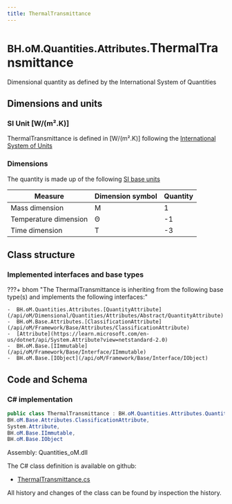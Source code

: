 ```yaml
---
title: ThermalTransmittance
---
```


# <small>BH.oM.Quantities.Attributes.</small>**ThermalTransmittance**

Dimensional quantity as defined by the International System of Quantities

## Dimensions and units

### SI Unit [W/(m².K)]

ThermalTransmittance is defined in [W/(m².K)] following the [International System of Units](https://en.wikipedia.org/wiki/International_System_of_Units) 

### Dimensions

The quantity is made up of the following [SI base units](https://en.wikipedia.org/wiki/SI_base_unit)

| Measure        | Dimension symbol | Quantity |
|------------------|--------|----------|
| Mass dimension |  M  |1  |
| Temperature dimension |  Θ  |-1  |
| Time dimension |  T  |-3  |

## Class structure

### Implemented interfaces and base types

???+ bhom "The ThermalTransmittance is inheriting from the following base type(s) and implements the following interfaces:"

    -  BH.oM.Quantities.Attributes.[QuantityAttribute](/api/oM/Dimensional/Quantities/Attributes/Abstract/QuantityAttribute)
    -  BH.oM.Base.Attributes.[ClassificationAttribute](/api/oM/Framework/Base/Attributes/ClassificationAttribute)
    -  [Attribute](https://learn.microsoft.com/en-us/dotnet/api/System.Attribute?view=netstandard-2.0)
    -  BH.oM.Base.[IImmutable](/api/oM/Framework/Base/Interface/IImmutable)
    -  BH.oM.Base.[IObject](/api/oM/Framework/Base/Interface/IObject)




## Code and Schema

### C# implementation

``` C# title="C#"
public class ThermalTransmittance : BH.oM.Quantities.Attributes.QuantityAttribute,
BH.oM.Base.Attributes.ClassificationAttribute,
System.Attribute,
BH.oM.Base.IImmutable,
BH.oM.Base.IObject
```

Assembly: Quantities_oM.dll

The C# class definition is available on github:

- [ThermalTransmittance.cs](https://github.com/BHoM/BHoM/blob/develop/Quantities_oM/Attributes\ThermalTransmittance.cs)

All history and changes of the class can be found by inspection the history.
